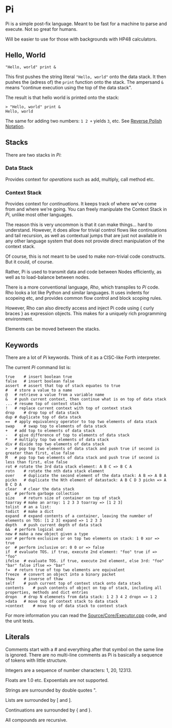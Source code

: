# Pi

Pi is a simple post-fix language. Meant to be fast for a machine to parse and execute. Not so great for humans.

Will be easier to use for those with backgrounds with HP48 calculators.

## Hello, World

`"Hello, world" print &`

This first pushes the string literal `"Hello, world"` onto the data stack. It then pushes the (adress of) the `print` function onto the stack. The ampersand `&` means "continue execution using the top of the data stack".

The result is that hello world is printed onto the stack:

```
> "Hello, world" print &
Hello, world
```

The same for adding two numbers: `1 2 +` yields `3`, etc. See [Reverse Polish Notation](https://en.wikipedia.org/wiki/Reverse_Polish_notation).

## Stacks
There are two stacks in _Pi_:

### Data Stack
Provides context for *operations* such as add, multiply, call method etc.

### Context Stack
Provides context for *continuations*. It keeps track of where we've come from and where we're going. You can freely manipulate the Context Stack in _Pi_, unlike most other languages.

The reason this is very uncommon is that it can make things... hard to understand. However, it does allow for trivial control flows like continuations and tail recursion, as well as contextual jumps that are just not available in any other language system that does not provide direct manipulation of the context stack.

Of course, this is not meant to be used to make non-trivial code constructs. But it could, of course.

Rather, Pi is used to transmit data and code between Nodes efficiently, as well as to load-balance between nodes. 

There is a more conventional language, _Rho_, which transpiles to _Pi_ code. Rho looks a lot like Python and similar languages. It uses indents for scopeing etc, and provides common flow control and block scoping rules.

However, Rho can also directly access and inject Pi code using { curly braces } as expression objects. This makes for a uniquely rich programming environment.

Elements can be moved between the stacks.

## Keywords
There are a lot of _Pi_ keywords. Think of it as a CISC-like Forth interpreter.

The current _Pi_ command list is:

```
true	# insert boolean true
false	# insert boolean false
assert	# assert that top of stack equates to true
#	# store a value to a name
@	# retrieve a value from a variable name
&	# push current context, then continue what is on top of data stack
...	# resume top of context stack
!	# replace current context with top of context stack
drop	# drop top of data stack
dup	# duplicate top of data stack
==	# apply equivalency operator to top two elements of data stack
swap	# swap top to elements of data stack
+	# add top to elements of data stack
-	# give difference of top to elements of data stack
*	# multiply top two elements of data stack
div	# divide top two elements of data stack
>	# pop top two elements of data stack and push true if second is greater than first, else false
M	# pop top two elements of data stack and push true if second is less than first, else false
rot	# rotate the 3rd data stack element: A B C => B C A
rotn	# rotate the nth data stack element
over	# duplicate the second element of the data stack: A B => A B A
pickn	# duplicate the Nth element of datastack: A B C D 3 pickn => A B C D A
clear	# clear the data stack
gc	# perform garbage collection
size	# return size of container on top of stack
toarray	# make an array: 1 2 3 3 toarray => [1 2 3]
tolist	# an a list: 
todict	# make a dict
expand	# expand contents of a container, leaving the numnber of elements on TOS: [1 2 3] expand => 1 2 3 3
depth	# push current depth of data stack
&&	# perform logical and
new	# make a new object given a type 
xor	# perform exclusive or on top two elements on stack: 1 0 xor => true
or	# perform inclusive or: 0 0 or => false
if	# evaluate TOS. if true, execute 2nd element: "foo" true if => "foo"
ifelse	# evaluate TOS. if true, execute 2nd element, else 3rd: "foo" "bar" false iflse => "bar"
!=	# return true of top two elements are equivalent
freeze	# convert an object into a binary packet
thaw	# inverse of thaw
self	# push current top of context stack onto data stack
contents	# push contents of object on top of stack, including all properties, methods and dict entries
dropn	# drop N elemenets from data stack: 1 2 3 4 2 dropn => 1 2
>data   # move top of context stack to data stack
>context    # move top of data stack to context stack
```

For more information you can read the [Source/Core/Executor.cpp](Executor) code, and the unit tests.

## Literals

Comments start with a # and everything after that symbol on the same line is ignored. There are no multi-line 
comments as Pi is basically a sequence of tokens with little structure.

Integers are a sequence of number characters: 1, 20, 12313.

Floats are 1.0 etc. Expoentials are not supported.

Strings are surrounded by double quotes ".

Lists are surrounded by [ and ].

Continuations are surrounded by { and }.

All compounds are recursive.


